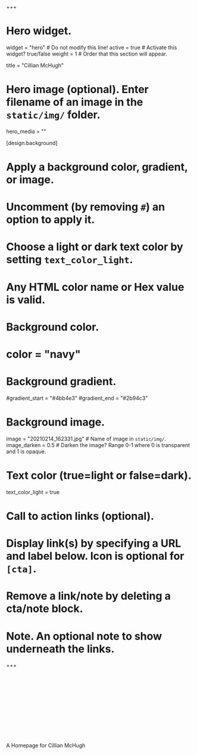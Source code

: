 +++
# Hero widget.
widget = "hero"  # Do not modify this line!
active = true  # Activate this widget? true/false
weight = 1  # Order that this section will appear.

title = "Cillian McHugh"

# Hero image (optional). Enter filename of an image in the `static/img/` folder.
hero_media = ""

[design.background]
  # Apply a background color, gradient, or image.
  #   Uncomment (by removing `#`) an option to apply it.
  #   Choose a light or dark text color by setting `text_color_light`.
  #   Any HTML color name or Hex value is valid.

  # Background color.
  # color = "navy"
  
  # Background gradient.
  #gradient_start = "#4bb4e3"
  #gradient_end = "#2b94c3"
  
  # Background image.
   image = "20210214_162331.jpg"  # Name of image in `static/img/`.
   image_darken = 0.5  # Darken the image? Range 0-1 where 0 is transparent and 1 is opaque.

  # Text color (true=light or false=dark).
  text_color_light = true

# Call to action links (optional).
#   Display link(s) by specifying a URL and label below. Icon is optional for `[cta]`.
#   Remove a link/note by deleting a cta/note block.


# Note. An optional note to show underneath the links.

+++

<br><br><br><br><br><br><br><br><br><br>

A Homepage for Cillian McHugh


